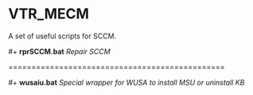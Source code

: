 # VTR_MECM
A set of useful scripts for SCCM.

#+ **rprSCCM.bat**
_Repair SCCM_  

===============================================

#+ **wusaiu.bat**
_Special wrapper for WUSA to install MSU or uninstall KB_
